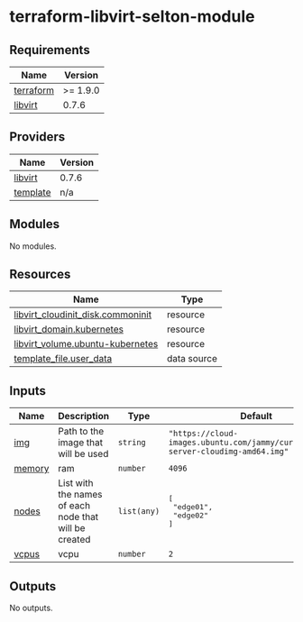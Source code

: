 # terraform-libvirt-selton-module
<!-- BEGIN_TF_DOCS -->
## Requirements

| Name | Version |
|------|---------|
| <a name="requirement_terraform"></a> [terraform](#requirement\_terraform) | >= 1.9.0 |
| <a name="requirement_libvirt"></a> [libvirt](#requirement\_libvirt) | 0.7.6 |

## Providers

| Name | Version |
|------|---------|
| <a name="provider_libvirt"></a> [libvirt](#provider\_libvirt) | 0.7.6 |
| <a name="provider_template"></a> [template](#provider\_template) | n/a |

## Modules

No modules.

## Resources

| Name | Type |
|------|------|
| [libvirt_cloudinit_disk.commoninit](https://registry.terraform.io/providers/dmacvicar/libvirt/0.7.6/docs/resources/cloudinit_disk) | resource |
| [libvirt_domain.kubernetes](https://registry.terraform.io/providers/dmacvicar/libvirt/0.7.6/docs/resources/domain) | resource |
| [libvirt_volume.ubuntu-kubernetes](https://registry.terraform.io/providers/dmacvicar/libvirt/0.7.6/docs/resources/volume) | resource |
| [template_file.user_data](https://registry.terraform.io/providers/hashicorp/template/latest/docs/data-sources/file) | data source |

## Inputs

| Name | Description | Type | Default | Required |
|------|-------------|------|---------|:--------:|
| <a name="input_img"></a> [img](#input\_img) | Path to the image that will be used | `string` | `"https://cloud-images.ubuntu.com/jammy/current/jammy-server-cloudimg-amd64.img"` | no |
| <a name="input_memory"></a> [memory](#input\_memory) | ram | `number` | `4096` | no |
| <a name="input_nodes"></a> [nodes](#input\_nodes) | List with the names of each node that will be created | `list(any)` | <pre>[<br/>  "edge01",<br/>  "edge02"<br/>]</pre> | no |
| <a name="input_vcpus"></a> [vcpus](#input\_vcpus) | vcpu | `number` | `2` | no |

## Outputs

No outputs.
<!-- END_TF_DOCS -->